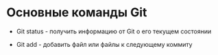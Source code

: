 # Основные команды Git

* Git status - получить информацию от Git о его текущем состоянии


* Git add - добавить файл или файлы к следующему коммиту